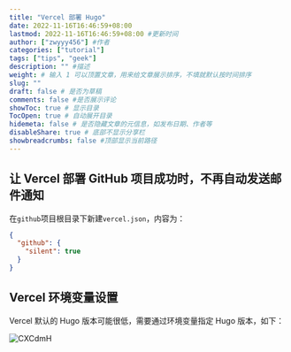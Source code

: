 ```yaml
---
title: "Vercel 部署 Hugo"
date: 2022-11-16T16:46:59+08:00
lastmod: 2022-11-16T16:46:59+08:00 #更新时间
author: ["zwyyy456"] #作者
categories: ["tutorial"]
tags: ["tips", "geek"]
description: "" #描述
weight: # 输入 1 可以顶置文章，用来给文章展示排序，不填就默认按时间排序
slug: ""
draft: false # 是否为草稿
comments: false #是否展示评论
showToc: true # 显示目录
TocOpen: true # 自动展开目录
hidemeta: false # 是否隐藏文章的元信息，如发布日期、作者等
disableShare: true # 底部不显示分享栏
showbreadcrumbs: false #顶部显示当前路径
---
```

## 让 Vercel 部署 GitHub 项目成功时，不再自动发送邮件通知

在`github`项目根目录下新建`vercel.json`，内容为：
```json
{
  "github": {
    "silent": true
  }
}
```

## Vercel 环境变量设置

Vercel 默认的 Hugo 版本可能很低，需要通过环境变量指定 Hugo 版本，如下：

![CXCdmH](https://pic-upyun.zwyyy456.tech/uPic/CXCdmH.png)

